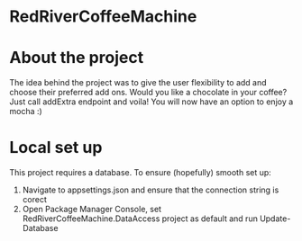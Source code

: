 # RedRiverCoffeeMachine

# About the project
The idea behind the project was to give the user flexibility to add and choose their preferred add ons.
Would you like a chocolate in your coffee? Just call addExtra endpoint and voila! You will now have an option to enjoy a mocha :)

# Local set up
This project requires a database. To ensure (hopefully) smooth set up:

1. Navigate to appsettings.json and ensure that the connection string is corect
2. Open Package Manager Console, set RedRiverCoffeeMachine.DataAccess project as default and run Update-Database
